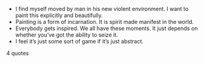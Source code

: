  - I find myself moved by man in his new violent environment. I want to paint this explicitly and beautifully.
 - Painting is a form of incarnation. It is spirit made manifest in the world.
 - Everybody gets inspired. We all have these moments. It just depends on whether you’ve got the ability to seize it.
 - I feel it’s just some sort of game if it’s just abstract.

4 quotes